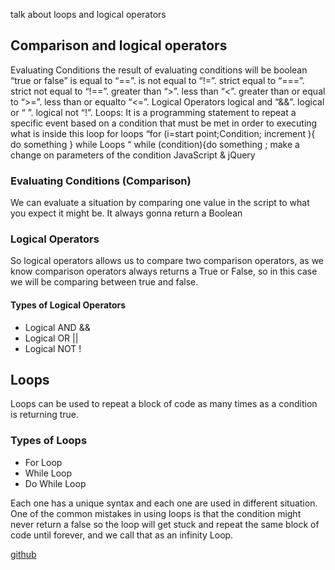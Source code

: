 talk about loops and logical operators

## Comparison and logical operators

Evaluating Conditions
the result of evaluating conditions will be boolean “true or false”
is equal to “==”.
is not equal to “!=”.
strict equal to “===”.
strict not equal to “!==”.
greater than “>”.
less than “<”.
greater than or equal to “>=”.
less than or equalto “<=”.
Logical Operators
logical and “&&”.
logical or “	 	”.
logical not “!”.
Loops:
It is a programming statement to repeat a specific event based on a condition that must be met in order to executing what is inside this loop
for loops “for (i=start point;Condition; increment ){ do something }
while Loops “ while (condition){do something ; make a change on parameters of the condition 
JavaScript & jQuery

### Evaluating Conditions (Comparison)

We can evaluate a situation by comparing one value in the script to what you expect it might be.
It always gonna return a Boolean

### Logical Operators

So logical operators allows us to compare two comparison operators, as we know comparison operators always returns a True or False, so in this case we will be comparing between true and false.

#### Types of Logical Operators

* Logical AND &&
* Logical OR ||
* Logical NOT !

## Loops

Loops can be used to repeat a block of code as many times as a condition is returning true.

### Types of Loops

* For Loop
* While Loop
* Do While Loop

Each one has a unique syntax and each one are used in different situation.
One of the common mistakes in using loops is that the condition might never return a false so the loop will get stuck and repeat the same block of code until forever, and we call that as an infinity Loop.

[github](https://github.com/capmohamad/pull5)